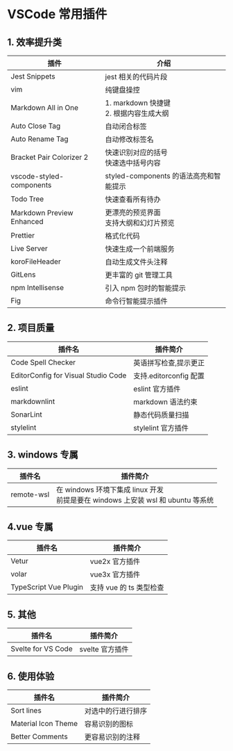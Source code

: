 # VSCode 常用插件

## 1. 效率提升类

| 插件                      | 介绍                                          |
| ------------------------- | --------------------------------------------- |
| Jest Snippets             | jest 相关的代码片段                           |
| vim                       | 纯键盘操控                                    |
| Markdown All in One       | 1. markdown 快捷键 <br /> 2. 根据内容生成大纲 |
| Auto Close Tag            | 自动闭合标签                                  |
| Auto Rename Tag           | 自动修改标签名                                |
| Bracket Pair Colorizer 2  | 快速识别对应的括号<br /> 快速选中括号内容     |
| vscode-styled-components  | styled-components 的语法高亮和智能提示        |
| Todo Tree                 | 快速查看所有待办                              |
| Markdown Preview Enhanced | 更漂亮的预览界面 <br /> 支持大纲和幻灯片预览  |
| Prettier                  | 格式化代码                                    |
| Live Server               | 快速生成一个前端服务                          |
| koroFileHeader            | 自动生成文件头注释                            |
| GitLens                   | 更丰富的 git 管理工具                         |
| npm Intellisense          | 引入 npm 包时的智能提示                       |
| Fig                       | 命令行智能提示插件                            |

## 2. 项目质量

| 插件名                              | 插件简介               |
| ----------------------------------- | ---------------------- |
| Code Spell Checker                  | 英语拼写检查,提示更正  |
| EditorConfig for Visual Studio Code | 支持.editorconfig 配置 |
| eslint                              | eslint 官方插件        |
| markdownlint                        | markdown 语法约束      |
| SonarLint                           | 静态代码质量扫描       |
| stylelint                           | stylelint 官方插件     |

## 3. windows 专属

| 插件名     | 插件简介                                                                             |
| ---------- | ------------------------------------------------------------------------------------ |
| remote-wsl | 在 windows 环境下集成 linux 开发<br/> 前提是要在 windows 上安装 wsl 和 ubuntu 等系统 |

## 4.vue 专属

| 插件名                | 插件简介                |
| --------------------- | ----------------------- |
| Vetur                 | vue2x 官方插件          |
| volar                 | vue3x 官方插件          |
| TypeScript Vue Plugin | 支持 vue 的 ts 类型检查 |

## 5. 其他

| 插件名             | 插件简介        |
| ------------------ | --------------- |
| Svelte for VS Code | svelte 官方插件 |

## 6. 使用体验

| 插件名              | 插件简介           |
| ------------------- | ------------------ |
| Sort lines          | 对选中的行进行排序 |
| Material Icon Theme | 容易识别的图标     |
| Better Comments     | 更容易识别的注释   |
